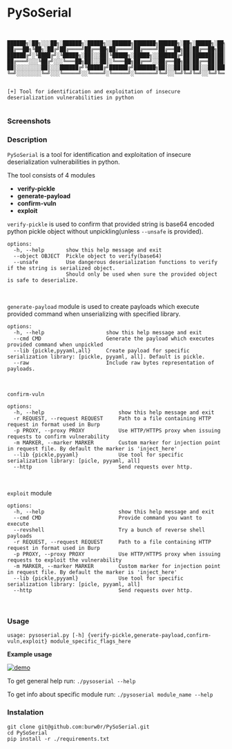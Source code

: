# PySoSerial



```


██████╗░██╗░░░██╗░██████╗░█████╗░░██████╗███████╗██████╗░██╗░█████╗░██╗
██╔══██╗╚██╗░██╔╝██╔════╝██╔══██╗██╔════╝██╔════╝██╔══██╗██║██╔══██╗██║
██████╔╝░╚████╔╝░╚█████╗░██║░░██║╚█████╗░█████╗░░██████╔╝██║███████║██║
██╔═══╝░░░╚██╔╝░░░╚═══██╗██║░░██║░╚═══██╗██╔══╝░░██╔══██╗██║██╔══██║██║
██║░░░░░░░░██║░░░██████╔╝╚█████╔╝██████╔╝███████╗██║░░██║██║██║░░██║███████╗
╚═╝░░░░░░░░╚═╝░░░╚═════╝░░╚════╝░╚═════╝░╚══════╝╚═╝░░╚═╝╚═╝╚═╝░░╚═╝╚══════╝
                                                                                                        

[+] Tool for identification and exploitation of insecure deserialization vulnerabilities in python


```

### Screenshots


### Description

`PySoSerial` is a tool for identification and exploitation of insecure deserialization vulnerabilities in python.

The tool consists of 4 modules

* **verify-pickle**
* **generate-payload**
* **confirm-vuln**
* **exploit**


`verify-pickle` is used to confirm that provided string is base64 encoded python pickle object without unpickling(unless `--unsafe` is provided). 
```
options:
  -h, --help       show this help message and exit
  --object OBJECT  Pickle object to verify(base64)
  --unsafe         Use dangerous deserialization functions to verify if the string is serialized object.
                   Should only be used when sure the provided object is safe to deserialize.
```
<br/>


`generate-payload` module is used to create payloads which execute provided command when unserializing with specified library.
```
options:
  -h, --help                    show this help message and exit
  --cmd CMD                     Generate the payload which executes provided command when unpickled
  --lib {pickle,pyyaml,all}     Create payload for specific serialization library: [pickle, pyyaml, all]. Default is pickle.
  --raw                         Include raw bytes representation of payloads.
```
<br/>

`confirm-vuln`
```
options:
  -h, --help                        show this help message and exit
  -r REQUEST, --request REQUEST     Path to a file containing HTTP request in format used in Burp
  -p PROXY, --proxy PROXY           Use HTTP/HTTPS proxy when issuing requests to confirm vulnerability
  -m MARKER, --marker MARKER        Custom marker for injection point in request file. By default the marker is 'inject_here'
  --lib {pickle,pyyaml}             Use tool for specific serialization library: [picle, pyyaml, all]
  --http                            Send requests over http.
```
<br/>

`exploit` module 
```
options:
  -h, --help                        show this help message and exit
  --cmd CMD                         Provide command you want to execute
  --revshell                        Try a bunch of reverse shell payloads
  -r REQUEST, --request REQUEST     Path to a file containing HTTP request in format used in Burp
  -p PROXY, --proxy PROXY           Use HTTP/HTTPS proxy when issuing requests to exploit the vulnerability
  -m MARKER, --marker MARKER        Custom marker for injection point in request file. By default the marker is 'inject_here'
  --lib {pickle,pyyaml}             Use tool for specific serialization library: [picle, pyyaml, all]
  --http                            Send requests over http.

```
<br/>


### Usage

```
usage: pysoserial.py [-h] {verify-pickle,generate-payload,confirm-vuln,exploit} module_specific_flags_here

```

**Example usage**

[![demo](https://asciinema.org/a/570994.svg)](https://asciinema.org/a/570994.svg?autoplay=1)




To get general help run:
`./pysoserial --help`

To get info about specific module run:
`./pysoserial module_name --help`


### Instalation

```
git clone git@github.com:burw0r/PySoSerial.git
cd PySoSerial
pip install -r ./requirements.txt
```

